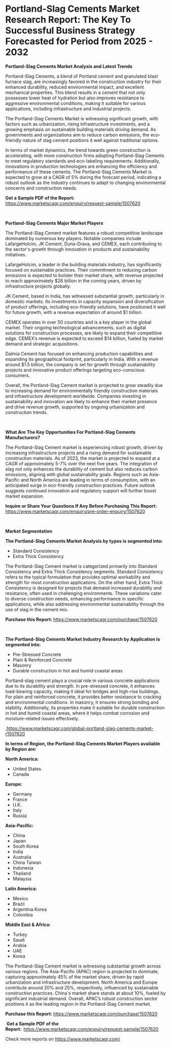 <p><h1>Portland-Slag Cements Market Research Report: The Key To Successful Business Strategy Forecasted for Period from 2025 - 2032</h1></p><p><strong>Portland-Slag Cements Market Analysis and Latest Trends</strong></p>
<p><p>Portland-Slag Cements, a blend of Portland cement and granulated blast furnace slag, are increasingly favored in the construction industry for their enhanced durability, reduced environmental impact, and excellent mechanical properties. This blend results in a cement that not only possesses lower heat of hydration but also improves resistance to aggressive environmental conditions, making it suitable for various applications, including infrastructure and industrial projects.</p><p>The Portland-Slag Cements Market is witnessing significant growth, with factors such as urbanization, rising infrastructure investments, and a growing emphasis on sustainable building materials driving demand. As governments and organizations aim to reduce carbon emissions, the eco-friendly nature of slag cement positions it well against traditional options. </p><p>In terms of market dynamics, the trend towards green construction is accelerating, with more construction firms adopting Portland-Slag Cements to meet regulatory standards and eco-labeling requirements. Additionally, innovations in production technologies are enhancing the efficiency and performance of these cements. The Portland-Slag Cements Market is expected to grow at a CAGR of 5% during the forecast period, indicating a robust outlook as the industry continues to adapt to changing environmental concerns and construction needs.</p></p>
<p><strong>Get a Sample PDF of the Report:&nbsp;</strong> <a href="https://www.marketscagr.com/enquiry/request-sample/1507620?utm_campaign=2882&utm_medium=2&utm_source=Github&utm_content=ia&utm_term=23032025&utm_id=portland-slag-cements">https://www.marketscagr.com/enquiry/request-sample/1507620</a></p>
<p>&nbsp;</p>
<p><strong>Portland-Slag Cements Major Market Players</strong></p>
<p><p>The Portland-Slag Cement market features a robust competitive landscape dominated by numerous key players. Notable companies include LafargeHolcim, JK Cement, Duna-Drava, and CEMEX, each contributing to the sector's growth through innovation in products and sustainability initiatives.</p><p>LafargeHolcim, a leader in the building materials industry, has significantly focused on sustainable practices. Their commitment to reducing carbon emissions is expected to bolster their market share, with revenue projected to reach approximately $26 billion in the coming years, driven by infrastructure projects globally.</p><p>JK Cement, based in India, has witnessed substantial growth, particularly in domestic markets. Its investments in capacity expansion and diversification of product offerings, including eco-friendly solutions, have positioned it well for future growth, with a revenue expectation of around $1 billion.</p><p>CEMEX operates in over 50 countries and is a key player in the global market. Their ongoing technological advancements, such as digital solutions for construction processes, are likely to expand their competitive edge. CEMEX’s revenue is expected to exceed $14 billion, fueled by market demand and strategic acquisitions.</p><p>Dalmia Cement has focused on enhancing production capabilities and expanding its geographical footprint, particularly in India. With a revenue around $1.5 billion, the company is set for growth through sustainability projects and innovative product offerings targeting eco-conscious consumers.</p><p>Overall, the Portland-Slag Cement market is projected to grow steadily due to increasing demand for environmentally friendly construction materials and infrastructure development worldwide. Companies investing in sustainability and innovation are likely to enhance their market presence and drive revenue growth, supported by ongoing urbanization and construction trends.</p></p>
<p>&nbsp;</p>
<p><strong>What Are The Key Opportunities For Portland-Slag Cements Manufacturers?</strong></p>
<p><p>The Portland-Slag Cement market is experiencing robust growth, driven by increasing infrastructure projects and a rising demand for sustainable construction materials. As of 2023, the market is projected to expand at a CAGR of approximately 5-7% over the next five years. The integration of slag not only enhances the durability of cement but also reduces carbon emissions, aligning with global sustainability goals. Regions such as Asia-Pacific and North America are leading in terms of consumption, with an anticipated surge in eco-friendly construction practices. Future outlook suggests continued innovation and regulatory support will further boost market expansion.</p></p>
<p><strong>Inquire or Share Your Questions If Any Before Purchasing This Report:</strong> <a href="https://www.marketscagr.com/enquiry/pre-order-enquiry/1507620?utm_campaign=2882&utm_medium=2&utm_source=Github&utm_content=ia&utm_term=23032025&utm_id=portland-slag-cements">https://www.marketscagr.com/enquiry/pre-order-enquiry/1507620</a></p>
<p>&nbsp;</p>
<p><strong>Market Segmentation</strong></p>
<p><strong>The Portland-Slag Cements Market Analysis by types is segmented into:</strong></p>
<p><ul><li>Standard Consistency</li><li>Extra Thick Consistency</li></ul></p>
<p><p>The Portland-Slag Cement market is categorized primarily into Standard Consistency and Extra Thick Consistency segments. Standard Consistency refers to the typical formulation that provides optimal workability and strength for most construction applications. On the other hand, Extra Thick Consistency is designed for projects that demand increased durability and resistance, often used in challenging environments. These variations cater to diverse construction needs, enhancing performance in specific applications, while also addressing environmental sustainability through the use of slag in the cement mix.</p></p>
<p><strong>Purchase this Report:&nbsp;</strong><a href="https://www.marketscagr.com/purchase/1507620?utm_campaign=2882&utm_medium=2&utm_source=Github&utm_content=ia&utm_term=23032025&utm_id=portland-slag-cements">https://www.marketscagr.com/purchase/1507620</a></p>
<p>&nbsp;</p>
<p><strong>The Portland-Slag Cements Market Industry Research by Application is segmented into:</strong></p>
<p><ul><li>Pre-Stressed Concrete</li><li>Plain & Reinforced Concrete</li><li>Masonry</li><li>Durable construction in hot and humid coastal areas</li></ul></p>
<p><p>Portland-slag cement plays a crucial role in various concrete applications due to its durability and strength. In pre-stressed concrete, it enhances load-bearing capacity, making it ideal for bridges and high-rise buildings. For plain and reinforced concrete, it provides better resistance to cracking and environmental conditions. In masonry, it ensures strong bonding and stability. Additionally, its properties make it suitable for durable construction in hot and humid coastal areas, where it helps combat corrosion and moisture-related issues effectively.</p></p>
<p><a href="https://www.marketscagr.com/global-portland-slag-cements-market-r1507620?utm_campaign=2882&utm_medium=2&utm_source=Github&utm_content=ia&utm_term=23032025&utm_id=portland-slag-cements">&nbsp;https://www.marketscagr.com/global-portland-slag-cements-market-r1507620</a></p>
<p><strong>In terms of Region, the Portland-Slag Cements Market Players available by Region are:</strong></p>
<p>
    <p> <strong> North America: </strong>
        <ul>
            <li>United States</li>
            <li>Canada</li>
        </ul>
        </p> 
    <p> <strong> Europe: </strong>
        <ul>
            <li>Germany</li>
            <li>France</li>
            <li>U.K.</li>
            <li>Italy</li>
            <li>Russia</li>
        </ul>
        </p> 
    <p> <strong> Asia-Pacific: </strong>
        <ul>
            <li>China</li>
            <li>Japan</li>
            <li>South Korea</li>
            <li>India</li>
            <li>Australia</li>
            <li>China Taiwan</li>
            <li>Indonesia</li>
            <li>Thailand</li>
            <li>Malaysia</li>
        </ul>
        </p> 
    <p> <strong> Latin America: </strong>
        <ul>
            <li>Mexico</li>
            <li>Brazil</li>
            <li>Argentina Korea</li>
            <li>Colombia</li>
        </ul>
        </p> 
    <p> <strong> Middle East & Africa: </strong>
        <ul>
            <li>Turkey</li>
            <li>Saudi</li>
            <li>Arabia</li>
            <li>UAE</li>
            <li>Korea</li>
        </ul>
    </p>
    </p>
<p><p>The Portland-Slag Cement market is witnessing substantial growth across various regions. The Asia-Pacific (APAC) region is projected to dominate, capturing approximately 45% of the market share, driven by rapid urbanization and infrastructure development. North America and Europe contribute around 20% and 25%, respectively, influenced by sustainable construction practices. China's market share stands at about 10%, fueled by significant industrial demand. Overall, APAC’s robust construction sector positions it as the leading region in the Portland-Slag Cement market.</p></p>
<p><strong>Purchase this Report: </strong><a href="https://www.marketscagr.com/purchase/1507620?utm_campaign=2882&utm_medium=2&utm_source=Github&utm_content=ia&utm_term=23032025&utm_id=portland-slag-cements">https://www.marketscagr.com/purchase/1507620</a></p>
<p>&nbsp;<strong>Get a Sample PDF of the Report:&nbsp;&nbsp;</strong><a href="https://www.marketscagr.com/enquiry/request-sample/1507620?utm_campaign=2882&utm_medium=2&utm_source=Github&utm_content=ia&utm_term=23032025&utm_id=portland-slag-cements">https://www.marketscagr.com/enquiry/request-sample/1507620</a></p>
<p><strong></strong></p>
<p>Check more reports on <a href="https://www.marketscagr.com/?utm_campaign=2882&utm_medium=2&utm_source=Github&utm_content=ia&utm_term=23032025&utm_id=portland-slag-cements">https://www.marketscagr.com/</a></p>